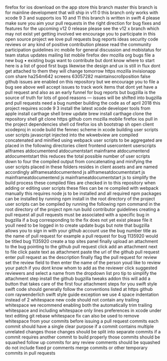 firefox for ios download on the app store this branch master this branch is for mainline development that will ship in v11 0 this branch only works with xcode 9 3 and supports ios 10 and 11 this branch is written in swift 4 please make sure you aim your pull requests in the right direction for bug fixes and features for the upcoming v12 0 release please see the v12 x branch which may not exist yet getting involved we encourage you to participate in this open source project we love pull requests bug reports ideas security code reviews or any kind of positive contribution please read the community participation guidelines irc mobile for general discussion and mobistatus for team status updates mailing list mobile firefox dev mozilla org bugs file a new bug • existing bugs want to contribute but dont know where to start here is a list of good first bugs likewise the design and ux is still in flux dont get attached to them they will change tomorrow https mozilla invisionapp com share ha254m642 screens 63057282 maintainscrollposition false github issues are enabled on this repository but we encourage you to file a bug see above well accept issues to track work items that dont yet have a pull request and also as an early funnel for bug reports but bugzilla is the source of truth for lots of good reasons — issues will be shifted into bugzilla and pull requests need a bug number building the code as of april 2018 this project requires xcode 9 3 install the latest xcode developer tools from apple install carthage shell brew update brew install carthage clone the repository shell git clone https github com mozilla mobile firefox ios pull in the project dependencies shell cd firefox ios sh bootstrap sh open client xcodeproj in xcode build the fennec scheme in xcode building user scripts user scripts javascript injected into the wkwebview are compiled concatenated and minified using webpack user scripts to be aggregated are placed in the following directories client frontend usercontent userscripts allframes atdocumentend atdocumentstart mainframe atdocumentend atdocumentstart this reduces the total possible number of user scripts down to four the compiled output from concatenating and minifying the user scripts placed in these folders resides in client assets and are named accordingly allframesatdocumentend js allframesatdocumentstart js mainframeatdocumentend js mainframeatdocumentstart js to simplify the build process these compiled files are checked in to this repository when adding or editing user scripts these files can be re compiled with webpack manually this requires node js to be installed and all required npm packages can be installed by running npm install in the root directory of the project user scripts can be compiled by running the following npm command in the root directory of the project npm run build contributor guidelines creating a pull request all pull requests must be associated with a specific bug in bugzilla if a bug corresponding to the fix does not yet exist please file it youll need to be logged in to create update bugs but note that bugzilla allows you to sign in with your github account use the bug number title as the name of pull request for example a pull request for bug 1135920 would be titled bug 1135920 create a top sites panel finally upload an attachment to the bug pointing to the github pull request click add an attachment next to file click paste text as attachment paste the url of the github pull request enter pull request as the description finally flag the pull request for review set the review field to then enter the name of the person youd like to review your patch if you dont know whom to add as the reviewer click suggested reviewers and select a name from the dropdown list pro tip to simplify the attachment step install the github bugzilla tweaks addon this will add a button that takes care of the first four attachment steps for you swift style swift code should generally follow the conventions listed at https github com raywenderlich swift style guide exception we use 4 space indentation instead of 2 whitespace new code should not contain any trailing whitespace we recommend enabling both the automatically trim trailing whitespace and including whitespace only lines preferences in xcode under text editing git rebase whitespace fix can also be used to remove whitespace from your commits before issuing a pull request commits each commit should have a single clear purpose if a commit contains multiple unrelated changes those changes should be split into separate commits if a commit requires another commit to build properly those commits should be squashed follow up commits for any review comments should be squashed do not include fixed pr comments merge commits or other temporary commits in pull requests